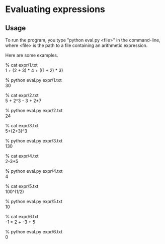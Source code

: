 # Evaluating expressions

## Usage

To run the program, you type "python eval.py \<file\>" in the command-line, where \<file\> is the path to a file containing an arithmetic expression.

Here are some examples.

% cat expr/1.txt\
1 + (2 + 3) * 4 + ((1 + 2) * 3)

% python eval.py expr/1.txt\
30

% cat expr/2.txt            
5 + 2^3 - 3 + 2*7

% python eval.py expr/2.txt\
24

% cat expr/3.txt\
5+(2+3)^3

% python eval.py expr/3.txt\
130

% cat expr/4.txt\
2-3+5

% python eval.py expr/4.txt\
4

% cat expr/5.txt\
100^(1/2)

% python eval.py expr/5.txt\
10

% cat expr/6.txt\
-1 * 2 + -3 + 5

% python eval.py expr/6.txt\
0
